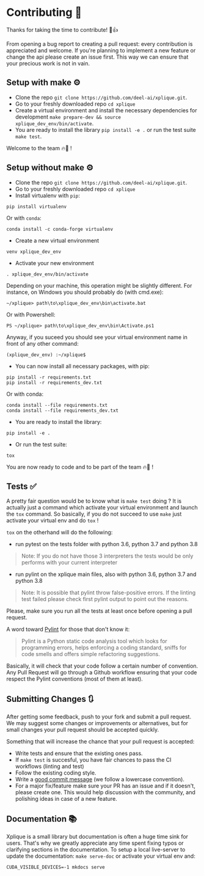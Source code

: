 # Contributing 🙏

Thanks for taking the time to contribute! 🎉👍

From opening a bug report to creating a pull request: every contribution is
appreciated and welcome. If you're planning to implement a new feature or change
the api please create an issue first. This way we can ensure that your precious
work is not in vain.


## Setup with make ⚙️

- Clone the repo `git clone https://github.com/deel-ai/xplique.git`.
- Go to your freshly downloaded repo `cd xplique`
- Create a virtual environment and install the necessary dependencies for development `make prepare-dev && source xplique_dev_env/bin/activate`.
- You are ready to install the library `pip install -e .` or run the test suite `make test`.

Welcome to the team 🔥🚀 !

## Setup without make ⚙️

- Clone the repo `git clone https://github.com/deel-ai/xplique.git`.
- Go to your freshly downloaded repo `cd xplique`
- Install virtualenv with `pip`:
```
pip install virtualenv
```
Or with `conda`:
```
conda install -c conda-forge virtualenv
```
- Create a new virtual environment
```
venv xplique_dev_env
```
- Activate your new environment
```
. xplique_dev_env/bin/activate
```
Depending on your machine, this operation might be slightly different. For instance, on Windows you should probably do (with cmd.exe):
```
~/xplique> path\to\xplique_dev_env\bin\activate.bat
```
Or with Powershell:
```
PS ~/xplique> path\to\xplique_dev_env\bin\Activate.ps1
```
Anyway, if you suceed you should see your virtual environment name in front of any other command:
```
(xplique_dev_env) :~/xplique$
```
- You can now install all necessary packages, with pip:
```
pip install -r requirements.txt
pip install -r requirements_dev.txt
```
Or with conda:
```
conda install --file requirements.txt
conda install --file requirements_dev.txt
```
- You are ready to install the library:
```
pip install -e .
```
- Or run the test suite:
```
tox
```

You are now ready to code and to be part of the team 🔥🚀 !

## Tests ✅

A pretty fair question would be to know what is `make test` doing ?
It is actually just a command which activate your virtual environment and launch the `tox` command.
So basically, if you do not succeed to use `make` just activate your virtual env and do `tox` !

`tox` on the otherhand will do the following:
- run pytest on the tests folder with python 3.6, python 3.7 and python 3.8
> Note: If you do not have those 3 interpreters the tests would be only performs with your current interpreter
- run pylint on the xplique main files, also with python 3.6, python 3.7 and python 3.8
> Note: It is possible that pylint throw false-positive errors. If the linting test failed please check first pylint output to point out the reasons.

Please, make sure you run all the tests at least once before opening a pull request.

A word toward [Pylint](https://pypi.org/project/pylint/) for those that don't know it:
> Pylint is a Python static code analysis tool which looks for programming errors, helps enforcing a coding standard, sniffs for code smells and offers simple refactoring suggestions.

Basically, it will check that your code follow a certain number of convention. Any Pull Request will go through a Github workflow ensuring that your code respect the Pylint conventions (most of them at least).

## Submitting Changes 🔃

After getting some feedback, push to your fork and submit a pull request. We
may suggest some changes or improvements or alternatives, but for small changes
your pull request should be accepted quickly.

Something that will increase the chance that your pull request is accepted:

- Write tests and ensure that the existing ones pass.
- If `make test` is succesful, you have fair chances to pass the CI workflows (linting and test)
- Follow the existing coding style.
- Write a [good commit message](https://tbaggery.com/2008/04/19/a-note-about-git-commit-messages.html) (we follow a lowercase convention).
- For a major fix/feature make sure your PR has an issue and if it doesn't, please create one. This would help discussion with the community, and polishing ideas in case of a new feature.

## Documentation 📚

Xplique is a small library but documentation is often a huge time sink for
users. That's why we greatly appreciate any time spent fixing typos or
clarifying sections in the documentation. To setup a local live-server to update
the documentation: `make serve-doc` or activate your virtual env and:
```
CUDA_VISIBLE_DEVICES=-1 mkdocs serve
```
